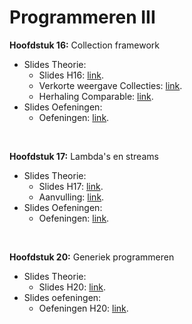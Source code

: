 # Programmeren III

**Hoofdstuk 16:** Collection framework

 - Slides Theorie: 
    - Slides H16: [link](https://github.com/DeSmetElias/Programmeren_III/blob/master/Hoofdstukken/Hoofdstuk_16/Theorie/SlidesH16_2TIN_stud.pdf).
    - Verkorte weergave Collecties: [link](https://github.com/DeSmetElias/Programmeren_III/blob/master/Hoofdstukken/Hoofdstuk_16/Theorie/VerkorteWeergaveCollecties.pdf).
    - Herhaling Comparable: [link](https://github.com/DeSmetElias/Programmeren_III/blob/master/Hoofdstukken/Hoofdstuk_16/Theorie/SlidesH16_ExtraComparable.pdf).
 - Slides Oefeningen:
    - Oefeningen: [link](https://github.com/DeSmetElias/Programmeren_III/blob/master/Hoofdstukken/Hoofdstuk_16/Oefeningen/Oefeningenreeks_H16.pdf).

<br>

**Hoofdstuk 17:** Lambda's en streams

 - Slides Theorie: 
    - Slides H17: [link](https://github.com/DeSmetElias/Programmeren_III/blob/master/Hoofdstukken/Hoofdstuk_17/Theorie/Slides_H17_LambdasEnStreams.pdf).
    - Aanvulling: [link](https://github.com/DeSmetElias/Programmeren_III/blob/master/Hoofdstukken/Hoofdstuk_17/Theorie/Lambdas_AanvullingBijSlides.pdf).
- Slides Oefeningen:
  - Oefeningen: [link](https://github.com/DeSmetElias/Programmeren_III/blob/master/Hoofdstukken/Hoofdstuk_17/Oefeningen/OOPIII_Oefening_H17_2021.pdf).

<br>

**Hoofdstuk 20:** Generiek programmeren

 - Slides Theorie: 
    - Slides H20: [link](https://github.com/DeSmetElias/Programmeren_III/blob/master/Hoofdstukken/Hoofdstuk_20/Theorie/SlidesH20_GeneriekeMethodenEnKlassen.pdf).
- Slides oefeningen:
  - Oefeningen H20: [link](https://github.com/DeSmetElias/Programmeren_III/blob/master/Hoofdstukken/Hoofdstuk_20/Oefeningen/Oefeningenreeks_H20.pdf).